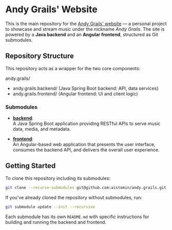 # Andy Grails' Website

This is the main repository for the [Andy Grails' website](https://andy-grails.de/)
— a personal project to showcase and stream music under the nickname *Andy Grails*. 
The site is powered by a **Java backend** and an **Angular frontend**, structured
as Git submodules.

## Repository Structure

This repository acts as a wrapper for the two core components:

andy.grails/
- andy.grails.backend/   (Java Spring Boot backend: API, data services)
- andy.grails.frontend/  (Angular frontend: UI and client logic)

### Submodules

- [**backend**](https://github.com/aistomin/andy.grails.backend):  
  A Java Spring Boot application providing RESTful APIs to serve music data, 
  media, and metadata.

- [**frontend**](https://github.com/aistomin/andy.grails.frontend):  
  An Angular-based web application that presents the user interface, consumes
  the backend API, and delivers the overall user experience.

## Getting Started

To clone this repository including its submodules:

```bash
git clone --recurse-submodules git@github.com:aistomin/andy.grails.git
```

If you've already cloned the repository without submodules, run:

```bash
git submodule update --init --recursive
```

Each submodule has its own `README.md` with specific instructions for building
and running the backend and frontend.
